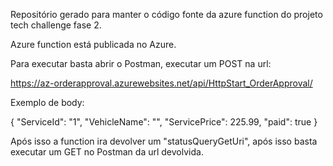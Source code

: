 Repositório gerado para manter o código fonte da azure function do projeto tech challenge fase 2.

Azure function está publicada no Azure.

Para executar basta abrir o Postman, executar um POST na url:

https://az-orderapproval.azurewebsites.net/api/HttpStart_OrderApproval/

Exemplo de body:

{
    "ServiceId": "1",
    "VehicleName": "",
    "ServicePrice": 225.99,
    "paid": true
}

Após isso a function ira devolver um "statusQueryGetUri", após isso basta executar um GET no Postman da url devolvida.
